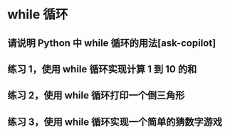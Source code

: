 # while 循环

## 请说明 Python 中 while 循环的用法[ask-copilot]

## 练习 1，使用 while 循环实现计算 1 到 10 的和

## 练习 2，使用 while 循环打印一个倒三角形

## 练习 3，使用 while 循环实现一个简单的猜数字游戏
